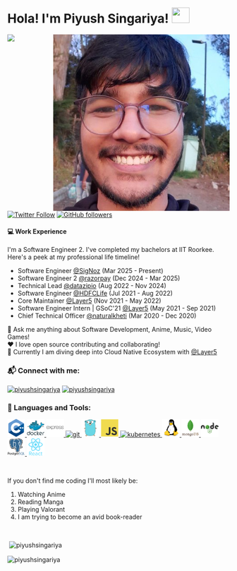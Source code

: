 <h1>Hola! I'm Piyush Singariya! <img src="https://media.giphy.com/media/tJU72w9lPzUPe/giphy.gif" width="40" height="35"></h1>

<img align='right' src="./Piyush Singariya.jpg" width="400">

![](https://komarev.com/ghpvc/?username=piyushsingariya&style=flat-square)
[![Twitter Follow](https://img.shields.io/twitter/follow/piyushsingariya?style=social)](https://twitter.com/piyushsingariya)
[![GitHub followers](https://img.shields.io/github/followers/piyushsingariya?style=social)](https://github.com/piyushsingariya)


#### 💻 Work Experience
I'm a Software Engineer 2. I've completed my bachelors at IIT Roorkee. Here's a peek at my professional life timeline!

- Software Engineer [@SigNoz](https://signoz.io) (Mar 2025 - Present)
- Software Engineer 2 [@razorpay](https://razorpay.com) (Dec 2024 - Mar 2025)
- Technical Lead [@datazipio](https://www.datazip.io/) (Aug 2022 - Nov 2024)
- Software Engineer [@HDFCLife](https://www.hdfclife.com/) (Jul 2021 - Aug 2022)
- Core Maintainer [@Layer5](https://layer5.io/) (Nov 2021 - May 2022)
- Software Engineer Intern | GSoC'21 [@Layer5](https://layer5.io/) (May 2021 - Sep 2021)
- Chief Technical Officer [@naturalkheti](https://www.linkedin.com/company/naturalkheti/) (Mar 2020 - Dec 2020)

💬 Ask me anything about Software Development, Anime, Music, Video Games!
</br>
❤️ I love open source contributing and collaborating!
</br>
🌱 Currently I am diving deep into Cloud Native Ecosystem with [@Layer5](https://layer5.io/)
</br>

<h3 align="left">📬 Connect with me:</h3>
<p align="left">
<a href="https://twitter.com/piyushsingariya" target="blank"><img align="center" src="https://raw.githubusercontent.com/rahuldkjain/github-profile-readme-generator/master/src/images/icons/Social/twitter.svg" alt="piyushsingariya" height="30" width="40" /></a>
<a href="https://linkedin.com/in/piyushsingariya" target="blank"><img align="center" src="https://raw.githubusercontent.com/rahuldkjain/github-profile-readme-generator/master/src/images/icons/Social/linked-in-alt.svg" alt="piyushsingariya" height="30" width="40" /></a>
</p>

<h3 align="left">🧰 Languages and Tools:</h3>
<p align="left"> <a href="https://www.w3schools.com/cpp/" target="_blank" rel="noreferrer"> <img src="https://raw.githubusercontent.com/devicons/devicon/master/icons/cplusplus/cplusplus-original.svg" alt="cplusplus" width="40" height="40"/> </a> <a href="https://www.docker.com/" target="_blank" rel="noreferrer"> <img src="https://raw.githubusercontent.com/devicons/devicon/master/icons/docker/docker-original-wordmark.svg" alt="docker" width="40" height="40"/> </a> <a href="https://expressjs.com" target="_blank" rel="noreferrer"> <img src="https://raw.githubusercontent.com/devicons/devicon/master/icons/express/express-original-wordmark.svg" alt="express" width="40" height="40"/> </a> <a href="https://git-scm.com/" target="_blank" rel="noreferrer"> <img src="https://www.vectorlogo.zone/logos/git-scm/git-scm-icon.svg" alt="git" width="40" height="40"/> </a> <a href="https://golang.org" target="_blank" rel="noreferrer"> <img src="https://raw.githubusercontent.com/devicons/devicon/master/icons/go/go-original.svg" alt="go" width="40" height="40"/> </a> <a href="https://developer.mozilla.org/en-US/docs/Web/JavaScript" target="_blank" rel="noreferrer"> <img src="https://raw.githubusercontent.com/devicons/devicon/master/icons/javascript/javascript-original.svg" alt="javascript" width="40" height="40"/> </a> <a href="https://kubernetes.io" target="_blank" rel="noreferrer"> <img src="https://www.vectorlogo.zone/logos/kubernetes/kubernetes-icon.svg" alt="kubernetes" width="40" height="40"/> </a> <a href="https://www.linux.org/" target="_blank" rel="noreferrer"> <img src="https://raw.githubusercontent.com/devicons/devicon/master/icons/linux/linux-original.svg" alt="linux" width="40" height="40"/> </a> <a href="https://www.mongodb.com/" target="_blank" rel="noreferrer"> <img src="https://raw.githubusercontent.com/devicons/devicon/master/icons/mongodb/mongodb-original-wordmark.svg" alt="mongodb" width="40" height="40"/> </a> <a href="https://nodejs.org" target="_blank" rel="noreferrer"> <img src="https://raw.githubusercontent.com/devicons/devicon/master/icons/nodejs/nodejs-original-wordmark.svg" alt="nodejs" width="40" height="40"/> </a> <a href="https://www.postgresql.org" target="_blank" rel="noreferrer"> <img src="https://raw.githubusercontent.com/devicons/devicon/master/icons/postgresql/postgresql-original-wordmark.svg" alt="postgresql" width="40" height="40"/> </a> <a href="https://reactjs.org/" target="_blank" rel="noreferrer"> <img src="https://raw.githubusercontent.com/devicons/devicon/master/icons/react/react-original-wordmark.svg" alt="react" width="40" height="40"/> </a> </p>
</br>

If you don't find me coding I'll most likely be:
1. Watching Anime
2. Reading Manga
3. Playing Valorant
4. I am trying to become an avid book-reader


<br/>

<p>&nbsp;<img align="center" src="https://github-readme-stats.vercel.app/api?username=piyushsingariya&show_icons=true&locale=en" alt="piyushsingariya" /></p>
<p><img align="center" src="https://github-readme-streak-stats.herokuapp.com/?user=piyushsingariya" alt="piyushsingariya" /></p>

 [2]: mailto:piyushsingariya@gmail.com
 [3]: https://www.linkedin.com/in/piyushsingariya/
 [4]: https://twitter.com/piyushsingariya
 
